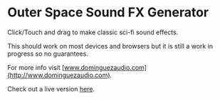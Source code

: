 # Outer Space Sound FX Generator
Click/Touch and drag to make classic sci-fi sound effects.

This should work on most devices and browsers but it is still a work in progress so no guarantees.

For more info visit [www.dominguezaudio.com](http://www.dominguezaudio.com).

Check out a live version [here](http://devin-dominguez.github.io/outer-space/).
